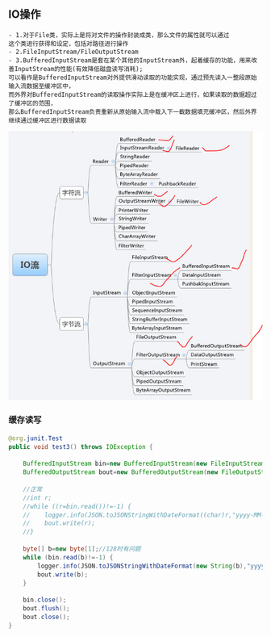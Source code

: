 
## IO操作
    - 1.对于File类，实际上是将对文件的操作封装成类，那么文件的属性就可以通过 
    这个类进行获得和设定，包括对路径进行操作
    - 2.FileInputStream/FileOutputStream
    - 3.BufferedInputStream是套在某个其他的InputStream外，起着缓存的功能，用来改善InputStream的性能(有效降低磁盘读写消耗);
    可以看作是BufferedInputStream对外提供滑动读取的功能实现，通过预先读入一整段原始输入流数据至缓冲区中，
    而外界对BufferedInputStream的读取操作实际上是在缓冲区上进行，如果读取的数据超过了缓冲区的范围，
    那么BufferedInputStream负责重新从原始输入流中载入下一截数据填充缓冲区，然后外界继续通过缓冲区进行数据读取

![图片](imgs/io.PNG)

### 缓存读写
```java
@org.junit.Test
public void test3() throws IOException {

    BufferedInputStream bin=new BufferedInputStream(new FileInputStream("C:\\Users\\Administrator.PC1138\\IdeaProjects\\TEST\\src\\main\\java\\com\\zx\\mes\\proxy\\JKProxy.java"));
    BufferedOutputStream bout=new BufferedOutputStream(new FileOutputStream("C:/Users/Administrator.PC1138/Desktop/java.txt"));

    //正常
    //int r;
    //while ((r=bin.read())!=-1) {
    //    logger.info(JSON.toJSONStringWithDateFormat((char)r,"yyyy-MM-dd HH:mm:ss"));
    //    bout.write(r);
    //}

    byte[] b=new byte[1];//128时有问题
    while (bin.read(b)!=-1) {
        logger.info(JSON.toJSONStringWithDateFormat(new String(b),"yyyy-MM-dd HH:mm:ss"));
        bout.write(b);
    }

    bin.close();
    bout.flush();
    bout.close();
}
```

